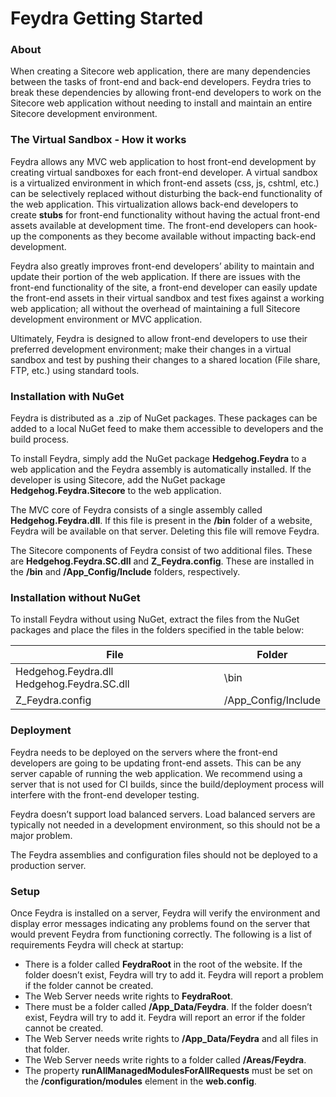 ﻿# Feydra Getting Started #

### About ###
When creating a Sitecore web application, there are many dependencies between the tasks of 
front-end and back-end developers. Feydra tries to break these dependencies by allowing 
front-end developers to work on the Sitecore web application without needing to install 
and maintain an entire Sitecore development environment.

### The Virtual Sandbox - How it works ###
Feydra allows any MVC web application to host front-end development by creating virtual 
sandboxes for each front-end developer.  A virtual sandbox is a virtualized environment 
in which front-end assets (css, js, cshtml, etc.) can be selectively replaced without 
disturbing the back-end functionality of the web application. This virtualization allows 
back-end developers to create **stubs** for front-end functionality without having the actual 
front-end assets available at development time. The front-end developers can hook-up the 
components as they become available without impacting back-end development.

Feydra also greatly improves front-end developers’ ability to maintain and update their 
portion of the web application. If there are issues with the front-end functionality of 
the site, a front-end developer can easily update the front-end assets in their virtual 
sandbox and test fixes against a working web application; all without the overhead of 
maintaining a full Sitecore development environment or MVC application.

Ultimately, Feydra is designed to allow front-end developers to use their preferred 
development environment; make their changes in a virtual sandbox and test by pushing 
their changes to a shared location (File share, FTP, etc.) using standard tools.

### Installation with NuGet ###
Feydra is distributed as a .zip of NuGet packages. These packages can be added to a local 
NuGet feed to make them accessible to developers and the build process.

To install Feydra, simply add the NuGet package **Hedgehog.Feydra** to a web application 
and the Feydra assembly is automatically installed. If the developer is using Sitecore, 
add the NuGet package **Hedgehog.Feydra.Sitecore** to the web application.

The MVC core of Feydra consists of a single assembly called **Hedgehog.Feydra.dll**. If 
this file is present in the **/bin** folder of a website, Feydra will be available on that 
server. Deleting this file will remove Feydra.

The Sitecore components of Feydra consist of two additional files. These are 
**Hedgehog.Feydra.SC.dll** and **Z_Feydra.config**. These are installed in the **/bin** and 
**/App_Config/Include** folders, respectively.

### Installation without NuGet ###
To install Feydra without using NuGet, extract the files from the NuGet packages and place the 
files in the folders specified in the table below:


| File | Folder | 
| ---- | ------ | 
| Hedgehog.Feydra.dll Hedgehog.Feydra.SC.dll | \bin | 
| Z_Feydra.config | /App_Config/Include | 


### Deployment ###
Feydra needs to be deployed on the servers where the front-end developers are going to 
be updating front-end assets. This can be any server capable of running the web 
application. We recommend using a server that is not used for CI builds, since the 
build/deployment process will interfere with the front-end developer testing.

Feydra doesn’t support load balanced servers. Load balanced servers are typically not 
needed in a development environment, so this should not be a major problem.

The Feydra assemblies and configuration files should not be deployed to a production 
server.

### Setup ###
Once Feydra is installed on a server, Feydra will verify the environment and display 
error messages indicating any problems found on the server that would prevent Feydra 
from functioning correctly. The following is a list of requirements Feydra will check 
at startup:

- There is a folder called **FeydraRoot** in the root of the website. If the folder 
doesn’t exist, Feydra will try to add it. Feydra will report a problem if the folder 
cannot be created.
- The Web Server needs write rights to **FeydraRoot**.
- There must be a folder called **/App_Data/Feydra**.  If the folder doesn’t exist, 
Feydra will try to add it. Feydra will report an error if the folder cannot be created.
- The Web Server needs write rights to **/App_Data/Feydra** and all files in that folder.
- The Web Server needs write rights to a folder called **/Areas/Feydra**.
- The property **runAllManagedModulesForAllRequests** must be set on the 
**/configuration/modules** element in the **web.config**.

